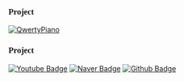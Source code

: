 ### <span style="font-family: 'Gaegu';"> Project </span>
[![QwertyPiano](https://32dev.github.io/resources/badge/qwertypiano.png)](https://32dev.github.io/qwerty-piano)


### <span style="font-family: 'Gaegu';"> Project </span>
[![Youtube Badge](https://32dev.github.io/resources/badge/youtube.png)](https://www.youtube.com/@32comma)  [![Naver Badge](https://32dev.github.io/resources/badge/blog.png)](https://blog.naver.com/32dev)  [![Github Badge](https://32dev.github.io/resources/badge/github.png)](https://32dev.github.io) 


